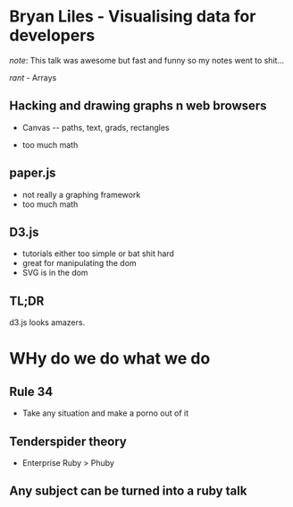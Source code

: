 # Bryan Liles - Visualising data for developers

*note*: This talk was awesome but fast and funny so my notes went to shit… 

*rant* - Arrays

## Hacking and drawing graphs n web browsers

- Canvas
-- paths, text, grads, rectangles

- too much math

## paper.js

- not really a graphing framework
- too much math

## D3.js

- tutorials either too simple or bat shit hard
- great for manipulating the dom
- SVG is in the dom

## TL;DR 
d3.js looks amazers.

# WHy do we do what we do

## Rule 34
- Take any situation and make a porno out of it

## Tenderspider theory
- Enterprise Ruby > Phuby

## Any subject can be turned into a ruby talk

